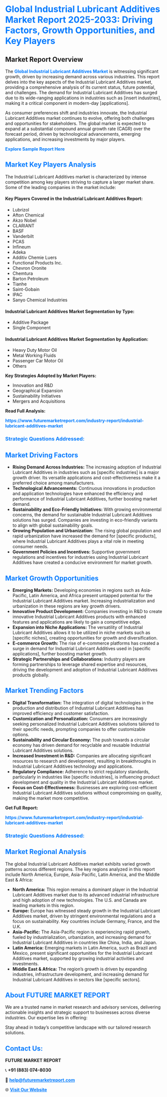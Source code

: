 <h1 style="color: #007BFF;">Global Industrial Lubricant Additives Market Report 2025-2033: Driving Factors, Growth Opportunities, and Key Players</h1>

<section id="overview">
<h2>Market Report Overview</h2>
<p>The <a href="https://www.futuremarketreport.com/industry-report/industrial-lubricant-additives-market" style="color: #007BFF; text-decoration: none;"><strong>Global Industrial Lubricant Additives Market</strong></a> is witnessing significant growth, driven by increasing demand across various industries. This report delves into the key aspects of the Industrial Lubricant Additives market, providing a comprehensive analysis of its current status, future potential, and challenges. The demand for Industrial Lubricant Additives has surged due to its wide-ranging applications in industries such as [insert industries], making it a critical component in modern-day [applications].</p>
<p>As consumer preferences shift and industries innovate, the Industrial Lubricant Additives market continues to evolve, offering both challenges and opportunities for stakeholders. The global market is expected to expand at a substantial compound annual growth rate (CAGR) over the forecast period, driven by technological advancements, emerging applications, and increasing investments by major players.</p>
</section>

<section id="overview">
<p><a href="https://www.futuremarketreport.com/request-sample/reportId=107116" style="color: #007BFF; text-decoration: none;"><strong>Explore Sample Report Here</strong></a></p>
</section>

<section id="key-players">
<h2 style="color: #007BFF;">Market Key Players Analysis</h2>
<p>The Industrial Lubricant Additives market is characterized by intense competition among key players striving to capture a larger market share. Some of the leading companies in the market include:</p>
<h4>Key Players Covered in the Industrial Lubricant Additives Report:</h4>
<ul><li>Lubrizol</li><li>Afton Chemical</li><li>Akzo Nobel</li><li>CLARIANT</li><li>BASF</li><li>Vanderbilt</li><li>PCAS</li><li>Infineum</li><li>Adeka</li><li>Additiv Chemie Luers</li><li>Functional Products Inc.</li><li>Chevron Oronite</li><li>Chemtura</li><li>Barton Petroleum</li><li>Tianhe</li><li>Saint-Gobain</li><li>IPAC</li><li>Sanyo Chemical Industries</li></ul>
<h4>Industrial Lubricant Additives Market Segmentation by Type:</h4>
<ul><li>Additive Package</li><li>Single Component</li></ul>

<h4>Industrial Lubricant Additives Market Segmentation by Application:</h4>
<ul><li>Heavy Duty Motor Oil</li><li>Metal Working Fluids</li><li>Passenger Car Motor Oil</li><li>Others</li></ul>
<p><strong>Key Strategies Adopted by Market Players:</strong></p>
<ul>
<li>Innovation and R&D</li>
<li>Geographical Expansion</li>
<li>Sustainability Initiatives</li>
<li>Mergers and Acquisitions</li>
</ul>
</section>

<section>
<p><strong>Read Full Analysis: </strong></p><a href="https://www.futuremarketreport.com/industry-report/industrial-lubricant-additives-market" style="color: #007BFF; text-decoration: none;"><strong>https://www.futuremarketreport.com/industry-report/industrial-lubricant-additives-market</strong></a>
<h3 style="color: #007BFF;">Strategic Questions Addressed:</h3>
</section>

<section id="driving-factors">
<h2 style="color: #007BFF;">Market Driving Factors</h2>
<ul>
<li><strong>Rising Demand Across Industries:</strong> The increasing adoption of Industrial Lubricant Additives in industries such as [specific industries] is a major growth driver. Its versatile applications and cost-effectiveness make it a preferred choice among manufacturers.</li>
<li><strong>Technological Advancements:</strong> Continuous innovations in production and application technologies have enhanced the efficiency and performance of Industrial Lubricant Additives, further boosting market demand.</li>
<li><strong>Sustainability and Eco-Friendly Initiatives:</strong> With growing environmental concerns, the demand for sustainable Industrial Lubricant Additives solutions has surged. Companies are investing in eco-friendly variants to align with global sustainability goals.</li>
<li><strong>Growing Population and Urbanization:</strong> The rising global population and rapid urbanization have increased the demand for [specific products], where Industrial Lubricant Additives plays a vital role in meeting consumer needs.</li>
<li><strong>Government Policies and Incentives:</strong> Supportive government regulations and incentives for industries using Industrial Lubricant Additives have created a conducive environment for market growth.</li>
</ul>
</section>

<section id="growth-opportunities">
<h2 style="color: #007BFF;">Market Growth Opportunities</h2>
<ul>
<li><strong>Emerging Markets:</strong> Developing economies in regions such as Asia-Pacific, Latin America, and Africa present untapped potential for the Industrial Lubricant Additives market. Increasing industrialization and urbanization in these regions are key growth drivers.</li>
<li><strong>Innovative Product Development:</strong> Companies investing in R&D to create innovative Industrial Lubricant Additives products with enhanced features and applications are likely to gain a competitive edge.</li>
<li><strong>Expansion into Niche Applications:</strong> The versatility of Industrial Lubricant Additives allows it to be utilized in niche markets such as [specific niches], creating opportunities for growth and diversification.</li>
<li><strong>E-commerce Growth:</strong> The rise of e-commerce platforms has created a surge in demand for Industrial Lubricant Additives used in [specific applications], further boosting market growth.</li>
<li><strong>Strategic Partnerships and Collaborations:</strong> Industry players are forming partnerships to leverage shared expertise and resources, driving the development and adoption of Industrial Lubricant Additives products globally.</li>
</ul>
</section>

<section id="trending-factors">
<h2 style="color: #007BFF;">Market Trending Factors</h2>
<ul>
<li><strong>Digital Transformation:</strong> The integration of digital technologies in the production and distribution of Industrial Lubricant Additives has improved efficiency and customer satisfaction.</li>
<li><strong>Customization and Personalization:</strong> Consumers are increasingly seeking personalized Industrial Lubricant Additives solutions tailored to their specific needs, prompting companies to offer customizable options.</li>
<li><strong>Sustainability and Circular Economy:</strong> The push towards a circular economy has driven demand for recyclable and reusable Industrial Lubricant Additives solutions.</li>
<li><strong>Increased Investment in R&D:</strong> Companies are allocating significant resources to research and development, resulting in breakthroughs in Industrial Lubricant Additives technology and applications.</li>
<li><strong>Regulatory Compliance:</strong> Adherence to strict regulatory standards, particularly in industries like [specific industries], is influencing product development and quality in the Industrial Lubricant Additives market.</li>
<li><strong>Focus on Cost-Effectiveness:</strong> Businesses are exploring cost-efficient Industrial Lubricant Additives solutions without compromising on quality, making the market more competitive.</li>
</ul>
</section>

<section>
<p><strong>Get Full Report: </strong></p><a href="https://www.futuremarketreport.com/industry-report/industrial-lubricant-additives-market" style="color: #007BFF; text-decoration: none;"><strong>https://www.futuremarketreport.com/industry-report/industrial-lubricant-additives-market</strong></a>
<h3 style="color: #007BFF;">Strategic Questions Addressed:</h3>
</section>


<section id="regional-analysis">
<h2 style="color: #007BFF;">Market Regional Analysis</h2>
<p>The global Industrial Lubricant Additives market exhibits varied growth patterns across different regions. The key regions analyzed in this report include North America, Europe, Asia-Pacific, Latin America, and the Middle East & Africa:</p>
<ul>
<li><strong>North America:</strong> This region remains a dominant player in the Industrial Lubricant Additives market due to its advanced industrial infrastructure and high adoption of new technologies. The U.S. and Canada are leading markets in this region.</li>
<li><strong>Europe:</strong> Europe has witnessed steady growth in the Industrial Lubricant Additives market, driven by stringent environmental regulations and a focus on sustainability. Key countries include Germany, France, and the U.K.</li>
<li><strong>Asia-Pacific:</strong> The Asia-Pacific region is experiencing rapid growth, fueled by industrialization, urbanization, and increasing demand for Industrial Lubricant Additives in countries like China, India, and Japan.</li>
<li><strong>Latin America:</strong> Emerging markets in Latin America, such as Brazil and Mexico, present significant opportunities for the Industrial Lubricant Additives market, supported by growing industrial activities and investments.</li>
<li><strong>Middle East & Africa:</strong> The region’s growth is driven by expanding industries, infrastructure development, and increasing demand for Industrial Lubricant Additives in sectors like [specific sectors].</li>
</ul>
</section>

<footer>
<h2 style="color: #007BFF;">About FUTURE MARKET REPORT</h2>
<p>We are a trusted name in market research and advisory services, delivering actionable insights and strategic support to businesses across diverse industries. Our expertise lies in offering:</p>

<p>Stay ahead in today’s competitive landscape with our tailored research solutions.</p>

<h2 style="color: #007BFF;">Contact Us:</h2>
<p><strong>FUTURE MARKET REPORT</strong></p>
<p>📞 <strong>+91 (883) 074-8030</strong></p>
<p>📧 <strong><a href="mailto:help@futuremarketreport.com" style="color: #007BFF;">help@futuremarketreport.com</a></strong></p>
<p>🌐 <strong><a href="https://www.futuremarketreport.com/" style="color: #007BFF;">Visit Our Website</a></strong></p>
</footer>